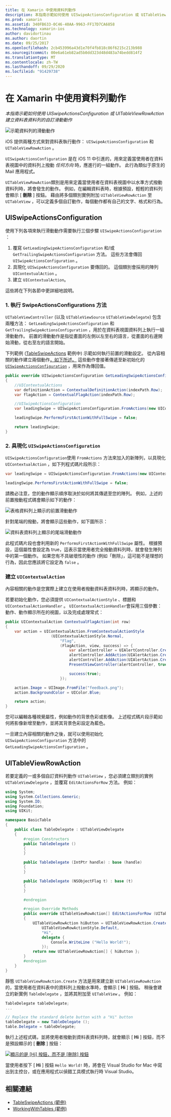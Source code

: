 ```yaml
---
title: 在 Xamarin 中使用資料列動作
description: 本指南示範如何使用 UISwipeActionsConfiguration 或 UITableViewRowAction 建立資料表資料列的自訂滑動動作
ms.prod: xamarin
ms.assetid: 340FB633-0C46-40AA-9963-FF17D7CA6858
ms.technology: xamarin-ios
author: davidortinau
ms.author: daortin
ms.date: 09/25/2017
ms.openlocfilehash: 2cb453996a43d1e70f4fb818c86f6215c213b988
ms.sourcegitcommit: 00e6a61eb82ad5b0dd323d48d483a74bedd814f2
ms.translationtype: MT
ms.contentlocale: zh-TW
ms.lasthandoff: 09/29/2020
ms.locfileid: "91429738"
---
```

# <a name="working-with-row-actions-in-xamarinios"></a>在 Xamarin 中使用資料列動作

_本指南示範如何使用 UISwipeActionsConfiguration 或 UITableViewRowAction 建立資料表資料列的自訂滑動動作_

![示範資料列的滑動動作](row-action-images/action02.png)

iOS 提供兩種方式來對資料表執行動作： `UISwipeActionsConfiguration` 和 `UITableViewRowAction` 。

`UISwipeActionsConfiguration` 是在 iOS 11 中引進的，用來定義當使用者在資料表視圖中的資料列上撥動 _任何方向_ 時，應進行的一組動作。 此行為類似于原生的 Mail 應用程式。

`UITableViewRowAction`類別是用來定義當使用者在資料表視圖中以水準方式撥動資料列時，將會發生的動作。
例如，在編輯資料表時，根據預設，輕輕的資料列會顯示 [ **刪除** ] 按鈕。 藉由將多個類別實例附加 `UITableViewRowAction` 至 `UITableView` ，可以定義多個自訂動作，每個動作都有自己的文字、格式和行為。

## <a name="uiswipeactionsconfiguration"></a>UISwipeActionsConfiguration

使用下列各項來執行滑動動作需要執行三個步驟 `UISwipeActionsConfiguration` ：

1. 覆寫 `GetLeadingSwipeActionsConfiguration` 和/或 `GetTrailingSwipeActionsConfiguration` 方法。 這些方法會傳回 `UISwipeActionsConfiguration` 。
2. 具現化 `UISwipeActionsConfiguration` 要傳回的。 這個類別會採用的陣列 `UIContextualAction` 。
3. 建立 `UIContextualAction`。

這些將在下列各節中更詳細地說明。

### <a name="1-implementing-the-swipeactionsconfigurations-methods"></a>1. 執行 SwipeActionsConfigurations 方法

`UITableViewController` (以及 `UITableViewSource` `UITableViewDelegate`) 包含兩種方法： `GetLeadingSwipeActionsConfiguration` 和 `GetTrailingSwipeActionsConfiguration` ，用於在資料表視圖資料列上執行一組滑動動作。 前置的滑動動作是指從畫面的左側以左至右的語言，從畫面的右邊開始滑動，從右至左的語言開始。

下列範例 ([TableSwipeActions](/samples/xamarin/ios-samples/tableswipeactions) 範例中) 示範如何執行前置的滑動設定。 從內容相關的動作建立兩個動作[，如下所述。](#create-uicontextualaction) 這些動作會接著傳遞至新初始化的 [`UISwipeActionsConfiguration`](#create-uiswipeactionsconfigurations) ，用來作為傳回值。

```csharp
public override UISwipeActionsConfiguration GetLeadingSwipeActionsConfiguration(UITableView tableView, NSIndexPath indexPath)
{
    //UIContextualActions
    var definitionAction = ContextualDefinitionAction(indexPath.Row);
    var flagAction = ContextualFlagAction(indexPath.Row);

    //UISwipeActionsConfiguration
    var leadingSwipe = UISwipeActionsConfiguration.FromActions(new UIContextualAction[] { flagAction, definitionAction });

    leadingSwipe.PerformsFirstActionWithFullSwipe = false;

    return leadingSwipe;
}
```

<a name="create-uiswipeactionsconfigurations"></a>

### <a name="2-instantiate-a-uiswipeactionsconfiguration"></a>2. 具現化 `UISwipeActionsConfiguration`

`UISwipeActionsConfiguration`使用 `FromActions` 方法來加入的新陣列，以具現化 `UIContextualAction` ，如下列程式碼片段所示：

```csharp
var leadingSwipe = UISwipeActionsConfiguration.FromActions(new UIContextualAction[] { flagAction, definitionAction })

leadingSwipe.PerformsFirstActionWithFullSwipe = false;
```

請務必注意，您的動作顯示順序取決於如何將其傳遞至您的陣列。 例如，上述的前置撥動程式碼會顯示如下的動作：

![表格資料列上顯示的前置滑動動作](row-action-images/action03.png)

針對尾端的撥動，將會顯示這些動作，如下圖所示：

![資料表資料列上顯示的尾端滑動動作](row-action-images/action04.png)

此程式碼片段也會利用新的 `PerformsFirstActionWithFullSwipe` 屬性。 根據預設，這個屬性會設定為 true，這表示當使用者完全撥動資料列時，就會發生陣列中的第一個動作。 如果您有不具破壞性的動作 (例如「刪除」，這可能不是理想的行為，因此您應該將它設定為 `false` 。

<a name="create-uicontextualaction"></a>

### <a name="create-a-uicontextualaction"></a>建立 `UIContextualAction`

內容相關的動作是您實際上建立在使用者撥動資料表資料列時，將顯示的動作。

若要初始化動作，您必須提供 `UIContextualActionStyle` 、標題和 `UIContextualActionHandler` 。 `UIContextualActionHandler`會採用三個參數：動作、動作顯示所在的視圖，以及完成處理常式：

```csharp
public UIContextualAction ContextualFlagAction(int row)
{
    var action = UIContextualAction.FromContextualActionStyle
                    (UIContextualActionStyle.Normal,
                        "Flag",
                        (FlagAction, view, success) => {
                            var alertController = UIAlertController.Create($"Report {words[row]}?", "", UIAlertControllerStyle.Alert);
                            alertController.AddAction(UIAlertAction.Create("Cancel", UIAlertActionStyle.Cancel, null));
                            alertController.AddAction(UIAlertAction.Create("Yes", UIAlertActionStyle.Destructive, null));
                            PresentViewController(alertController, true, null);

                            success(true);
                        });

    action.Image = UIImage.FromFile("feedback.png");
    action.BackgroundColor = UIColor.Blue;

    return action;
}
```

您可以編輯各種視覺屬性，例如動作的背景色彩或影像。 上述程式碼片段示範如何將影像新增至動作，並將其背景色彩設定為藍色。

一旦建立內容相關的動作之後，就可以使用初始化 `UISwipeActionsConfiguration` 方法中的 `GetLeadingSwipeActionsConfiguration` 。

## <a name="uitableviewrowaction"></a>UITableViewRowAction

若要定義的一或多個自訂資料列動作 `UITableView` ，您必須建立類別的實例 `UITableViewDelegate` ，並覆寫 `EditActionsForRow` 方法。 例如：

```csharp
using System;
using System.Collections.Generic;
using System.IO;
using Foundation;
using UIKit;

namespace BasicTable
{
    public class TableDelegate : UITableViewDelegate
    {
        #region Constructors
        public TableDelegate ()
        {
        }

        public TableDelegate (IntPtr handle) : base (handle)
        {
        }

        public TableDelegate (NSObjectFlag t) : base (t)
        {
        }

        #endregion

        #region Override Methods
        public override UITableViewRowAction[] EditActionsForRow (UITableView tableView, NSIndexPath indexPath)
        {
            UITableViewRowAction hiButton = UITableViewRowAction.Create (
                UITableViewRowActionStyle.Default,
                "Hi",
                delegate {
                    Console.WriteLine ("Hello World!");
                });
            return new UITableViewRowAction[] { hiButton };
        }
        #endregion
    }
}
```

靜態 `UITableViewRowAction.Create` 方法是用來建立新 `UITableViewRowAction` 的，當使用者在資料表中的資料列上撥動水準時，會顯示 [ **Hi** ] 按鈕。 稍後會建立的新實例 `TableDelegate` ，並將其附加至 `UITableView` 。 例如：

```csharp
TableDelegate tableDelegate;
...

// Replace the standard delete button with a "Hi" button
tableDelegate = new TableDelegate ();
table.Delegate = tableDelegate;

```

執行上述程式碼，並將使用者撥動到資料表資料列時，就會顯示 [ **Hi** ] 按鈕，而不是預設顯示的 [ **刪除** ] 按鈕：

[![顯示的是 [Hi] 按鈕，而不是 [刪除] 按鈕](row-action-images/action01.png)](row-action-images/action01.png#lightbox)

當使用者按下 [ **Hi** ] 按鈕 `Hello World!` 時，將會在 Visual Studio for Mac 中寫出到主控台，或在應用程式以偵錯工具模式執行時 Visual Studio。

## <a name="related-links"></a>相關連結

- [TableSwipeActions (範例) ](/samples/xamarin/ios-samples/tableswipeactions)
- [WorkingWithTables (範例) ](/samples/xamarin/ios-samples/workingwithtables)